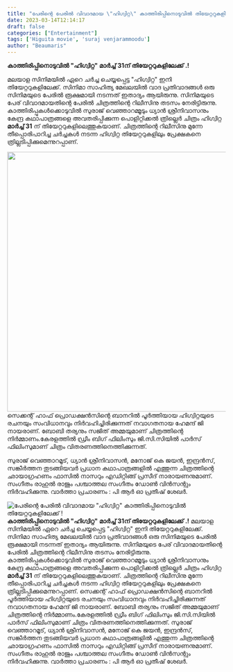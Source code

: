 ```yaml
---
title: "പേരിന്റെ പേരിൽ വിവാദമായ \"ഹിഗ്വിറ്റ\" കാത്തിരിപ്പിനൊടുവിൽ തിയേറ്ററുകളിലേക്ക് !"
date: 2023-03-14T12:14:17
draft: false
categories: ["Entertainment"]
tags: ['Higuita movie', 'suraj venjarammoodu']
author: "Beaumaris"
---
```


<strong>കാത്തിരിപ്പിനൊടുവിൽ "ഹിഗ്വിറ്റ" മാർച്ച് 31ന് തിയേറ്ററുകളിലേക്ക് .!</strong>

മലയാള സിനിമയിൽ ഏറെ ചർച്ച ചെയ്യപ്പെട്ട "ഹിഗ്വിറ്റ" ഇനി തിയേറ്ററുകളിലേക്ക്. സിനിമാ സാഹിത്യ മേഖലയിൽ വാദ പ്രതിവാദങ്ങൾ ഒരു സിനിമയുടെ പേരിൽ രൂക്ഷമായി നടന്നത് ഇതാദ്യം ആയിരുന്നു. സിനിമയുടെ പേര് വിവാദമായതിന്റെ പേരിൽ ചിത്രത്തിന്റെ റിലീസിനു തടസം നേരിട്ടിരുന്നു. കാത്തിരിപ്പുകൾക്കൊടുവിൽ സുരാജ് വെഞ്ഞാറമ്മൂടും ധ്യാൻ ശ്രീനിവാസനും കേന്ദ്ര കഥാപാത്രങ്ങളെ അവതരിപ്പിക്കുന്ന പൊളിറ്റിക്കൽ ത്രില്ലെർ ചിത്രം ഹിഗ്വിറ്റ <strong>മാർച്ച് 31</strong> ന് തിയേറ്ററുകളിലെത്തുകയാണ്. ചിത്രത്തിന്റെ റിലീസിനു മുന്നേ തീപ്പൊരിപാറിച്ച ചർച്ചകൾ നടന്ന ഹിഗ്വിറ്റ തിയേറ്ററുകളിലും പ്രേക്ഷകനെ ത്രില്ലടിപ്പിക്കുമെന്നുറപ്പാണ്.

<img class="size-large wp-image-387565 aligncenter" src="https://cdn.boolokam.com/articles/2023/03/higuita-95855209-1024x768.jpg" alt="" width="800" height="600" />സെക്കന്റ് ഹാഫ് പ്രൊഡക്ഷൻസിന്റെ ബാനറിൽ പൂർത്തിയായ ഹിഗ്വിറ്റയുടെ രചനയും സംവിധാനവും നിർവഹിച്ചിരിക്കുന്നത് നവാഗതനായ ഹേമന്ദ് ജി നായരാണ്. ബോബി തര്യനും സജിത് അമ്മയുമാണ് ചിത്രത്തിന്റെ നിർമ്മാണം.കേരളത്തിൽ ഡ്രീം ബിഗ് ഫിലിംസും ജി.സി.സിയിൽ പാർസ് ഫിലിംസുമാണ് ചിത്രം വിതരണത്തിനെത്തിക്കുന്നത്.

സുരാജ് വെഞ്ഞാറമൂട്, ധ്യാൻ ശ്രീനിവാസൻ, മനോജ് കെ ജയൻ, ഇന്ദ്രൻസ്, സങ്കീർത്തന തുടങ്ങിയവർ പ്രധാന കഥാപാത്രങ്ങളിൽ എത്തുന്ന ചിത്രത്തിന്റെ ഛായാഗ്രഹണം ഫാസിൽ നാസറും എഡിറ്റിങ്ങ് പ്രസീദ് നാരായണനുമാണ്. സംഗീതം രാഹുൽ രാജും പശ്ചാത്തല സംഗീതം ഡോൺ വിൻസന്റും നിർവഹിക്കുന്നു. വാർത്താ പ്രചാരണം : പി ആർ ഓ പ്രതീഷ് ശേഖർ.


![പേരിന്റെ പേരിൽ വിവാദമായ "ഹിഗ്വിറ്റ" കാത്തിരിപ്പിനൊടുവിൽ തിയേറ്ററുകളിലേക്ക് !](https://cdn.boolokam.com/articles/2023/03/higuita-95855209-1024x768.jpg)**കാത്തിരിപ്പിനൊടുവിൽ "ഹിഗ്വിറ്റ" മാർച്ച് 31ന് തിയേറ്ററുകളിലേക്ക് .!** മലയാള സിനിമയിൽ ഏറെ ചർച്ച ചെയ്യപ്പെട്ട "ഹിഗ്വിറ്റ" ഇനി തിയേറ്ററുകളിലേക്ക്. സിനിമാ സാഹിത്യ മേഖലയിൽ വാദ പ്രതിവാദങ്ങൾ ഒരു സിനിമയുടെ പേരിൽ രൂക്ഷമായി നടന്നത് ഇതാദ്യം ആയിരുന്നു. സിനിമയുടെ പേര് വിവാദമായതിന്റെ പേരിൽ ചിത്രത്തിന്റെ റിലീസിനു തടസം നേരിട്ടിരുന്നു. കാത്തിരിപ്പുകൾക്കൊടുവിൽ സുരാജ് വെഞ്ഞാറമ്മൂടും ധ്യാൻ ശ്രീനിവാസനും കേന്ദ്ര കഥാപാത്രങ്ങളെ അവതരിപ്പിക്കുന്ന പൊളിറ്റിക്കൽ ത്രില്ലെർ ചിത്രം ഹിഗ്വിറ്റ **മാർച്ച് 31** ന് തിയേറ്ററുകളിലെത്തുകയാണ്. ചിത്രത്തിന്റെ റിലീസിനു മുന്നേ തീപ്പൊരിപാറിച്ച ചർച്ചകൾ നടന്ന ഹിഗ്വിറ്റ തിയേറ്ററുകളിലും പ്രേക്ഷകനെ ത്രില്ലടിപ്പിക്കുമെന്നുറപ്പാണ്. സെക്കന്റ് ഹാഫ് പ്രൊഡക്ഷൻസിന്റെ ബാനറിൽ പൂർത്തിയായ ഹിഗ്വിറ്റയുടെ രചനയും സംവിധാനവും നിർവഹിച്ചിരിക്കുന്നത് നവാഗതനായ ഹേമന്ദ് ജി നായരാണ്. ബോബി തര്യനും സജിത് അമ്മയുമാണ് ചിത്രത്തിന്റെ നിർമ്മാണം.കേരളത്തിൽ ഡ്രീം ബിഗ് ഫിലിംസും ജി.സി.സിയിൽ പാർസ് ഫിലിംസുമാണ് ചിത്രം വിതരണത്തിനെത്തിക്കുന്നത്. സുരാജ് വെഞ്ഞാറമൂട്, ധ്യാൻ ശ്രീനിവാസൻ, മനോജ് കെ ജയൻ, ഇന്ദ്രൻസ്, സങ്കീർത്തന തുടങ്ങിയവർ പ്രധാന കഥാപാത്രങ്ങളിൽ എത്തുന്ന ചിത്രത്തിന്റെ ഛായാഗ്രഹണം ഫാസിൽ നാസറും എഡിറ്റിങ്ങ് പ്രസീദ് നാരായണനുമാണ്. സംഗീതം രാഹുൽ രാജും പശ്ചാത്തല സംഗീതം ഡോൺ വിൻസന്റും നിർവഹിക്കുന്നു. വാർത്താ പ്രചാരണം : പി ആർ ഓ പ്രതീഷ് ശേഖർ.
